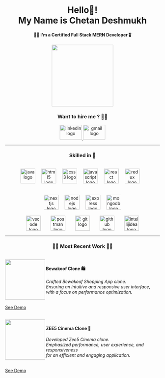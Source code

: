 <h1 align="center">Hello👋!<br>My Name is Chetan Deshmukh</h1>



<h4 align="center">🧑‍💻 I'm a Certified Full Stack MERN Developer 🎖️</h4>



<div align="center">
  <img height="200" src="https://media4.giphy.com/media/zhYSVCirREeIZtONCI/200w.webp?cid=ecf05e47ncx8jnsc53tg34qyj0arxcalesccfvfzvb2txvgq&ep=v1_stickers_search&rid=200w.webp&ct=s"  />
</div>



<h3 align="center">Want to hire me ? 👨‍💻</h3>



<div align="center">
  <a href="https://www.linkedin.com/in/chetan005/" target="_blank" rel="reopener noreferrer">
    <img src="https://raw.githubusercontent.com/maurodesouza/profile-readme-generator/master/src/assets/icons/social/linkedin/default.svg" width="72" height="48" alt="linkedin logo"  />
  </a>
  <a href="mailto:mr.chetan005@gmail.com" target="_blank" rel="reopener noreferrer">
    <img src="https://raw.githubusercontent.com/maurodesouza/profile-readme-generator/master/src/assets/icons/social/gmail/default.svg" width="72" height="48" alt="gmail logo"  />
  </a>
</div>

<hr clear="both">



<h3 align="center">Skilled in 🧰</h3>



<br clear="both">

<div align="center">
  <img src="https://skillicons.dev/icons?i=java" height="48" alt="java logo"  />
  <img width="12" />
  <img src="https://img.shields.io/badge/HTML5-E34F26?logo=html5&logoColor=white&style=for-the-badge" height="48" alt="html5 logo"  />
  <img width="12" />
  <img src="https://img.shields.io/badge/CSS3-1572B6?logo=css3&logoColor=white&style=for-the-badge" height="48" alt="css3 logo"  />
  <img width="12" />
  <img src="https://img.shields.io/badge/JavaScript-F7DF1E?logo=javascript&logoColor=black&style=for-the-badge" height="48" alt="javascript logo"  />
  <img width="12" />
  <img src="https://img.shields.io/badge/React-61DAFB?logo=react&logoColor=black&style=for-the-badge" height="48" alt="react logo"  />
  <img width="12" />
  <img src="https://img.shields.io/badge/Redux-764ABC?logo=redux&logoColor=white&style=for-the-badge" height="48" alt="redux logo"  />
  <img width="12" />

  <br clear="both"/>
  <br clear="both"/>
  <br clear="both"/>
  
  <img src="https://skillicons.dev/icons?i=nextjs" height="48" alt="nextjs logo"  />
  <img width="12" />
  <img src="https://img.shields.io/badge/Node.js-339933?logo=nodedotjs&logoColor=white&style=for-the-badge" height="48" alt="nodejs logo"  />
  <img width="12" />
  <img src="https://img.shields.io/badge/Express-000000?logo=express&logoColor=white&style=for-the-badge" height="48" alt="express logo"  />
  <img width="12" />
  <img src="https://img.shields.io/badge/MongoDB-47A248?logo=mongodb&logoColor=white&style=for-the-badge" height="48" alt="mongodb logo"  />
</div>

<br clear="both">



<div align="center">
  <img src="https://cdn.simpleicons.org/visualstudiocode/007ACC" height="48" alt="vscode logo"  />
  <img width="24" />
  <img src="https://skillicons.dev/icons?i=postman" height="48" alt="postman logo"  />
  <img width="24" />
  <img src="https://skillicons.dev/icons?i=git" height="48" alt="git logo"  />
  <img width="24" />
  <img src="https://skillicons.dev/icons?i=github" height="48" alt="github logo"  />
  <img width="24" />
  <img src="https://skillicons.dev/icons?i=idea" height="48" alt="intellijidea logo"  />
</div>



<hr clear="both">

<h3 align="center">👨‍💻 Most Recent Work 👨‍💻</h3>

<br />



<a href="https://bewakooof.vercel.app" align="left" target="_blank" rel="reopener noreferrer">
  <img align="left" height="130" src="https://play-lh.googleusercontent.com/DAMBDVyBKiDEOsjD2sy4EpGHXvfUABNXpnbLLrc-STtYIgogcuqdRRyjaLJY5vxkAl8"  />
</a>



<h4 align="left">Bewakoof Clone 🛍️</h4>

<h6 align="left">Crafted Bewakoof Shopping App clone.<br>Ensuring an intuitive and responsive user interface,<br>with a focus on performance optimization.</h6>

<a href="https://bewakooof.vercel.app" align="left" target="_blank" rel="reopener noreferrer">See Demo</a>



<br clear="both">



<a href="https://zee5-cinema.vercel.app/" align="left" target="_blank" rel="reopener noreferrer">
  <img align="left" height="130" src="https://upload.wikimedia.org/wikipedia/commons/5/5a/Zee5-official-logo.jpeg"  />
</a>



<h4 align="left">ZEE5 Cinema Clone 🍿</h4>

<h6 align="left">Developed Zee5 Cinema clone.<br>Emphasized performance, user experience, and responsiveness <br>for an efficient and engaging application.</h6>

<a href="https://zee5-cinema.vercel.app" align="left" target="_blank" rel="reopener noreferrer">See Demo</a>

